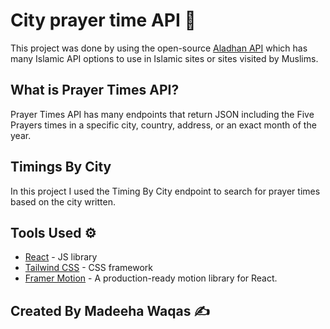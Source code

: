 # City prayer time API 🕌

This project was done by using the open-source [Aladhan API](https://aladhan.com/) which has many Islamic API options to use in Islamic sites or sites visited by Muslims.

## What is Prayer Times API?

Prayer Times API has many endpoints that return JSON including the Five Prayers times in a specific city, country, address, or an exact month of the year.

## Timings By City

In this project I used the Timing By City endpoint to search for prayer times based on the city written.

## Tools Used ⚙️

- [React](https://reactjs.org/) - JS library
- [Tailwind CSS](https://tailwindcss.com/) - CSS framework
- [Framer Motion](https://www.framer.com/motion/) - A production-ready motion library for React.

## Created By Madeeha Waqas ✍️

